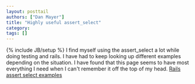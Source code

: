 ```yaml
---
layout: posttail
authors: ["Dan Mayer"]
title: "Highly useful assert_select"
category:
tags: []
---
```

{% include JB/setup %}
I find myself using the assert_select a lot while doing testing and rails. I have had to keep looking up different examples depending on the situation. I have found that this page seems to have most everything I need when I can't remember it off the top of my head.    [Rails assert select examples](http://railsmanual.com/module/ActionController::Assertions::SelectorAssertions)
